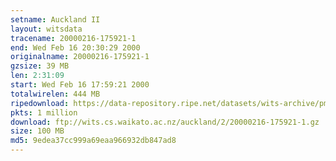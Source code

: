 ```yaml
---
setname: Auckland II
layout: witsdata
tracename: 20000216-175921-1
end: Wed Feb 16 20:30:29 2000
originalname: 20000216-175921-1
gzsize: 39 MB
len: 2:31:09
start: Wed Feb 16 17:59:21 2000
totalwirelen: 444 MB
ripedownload: https://data-repository.ripe.net/datasets/wits-archive/pma/long/auck/2//20000216-175921-1.gz
pkts: 1 million
download: ftp://wits.cs.waikato.ac.nz/auckland/2/20000216-175921-1.gz
size: 100 MB
md5: 9edea37cc999a69eaa966932db847ad8
---
```

